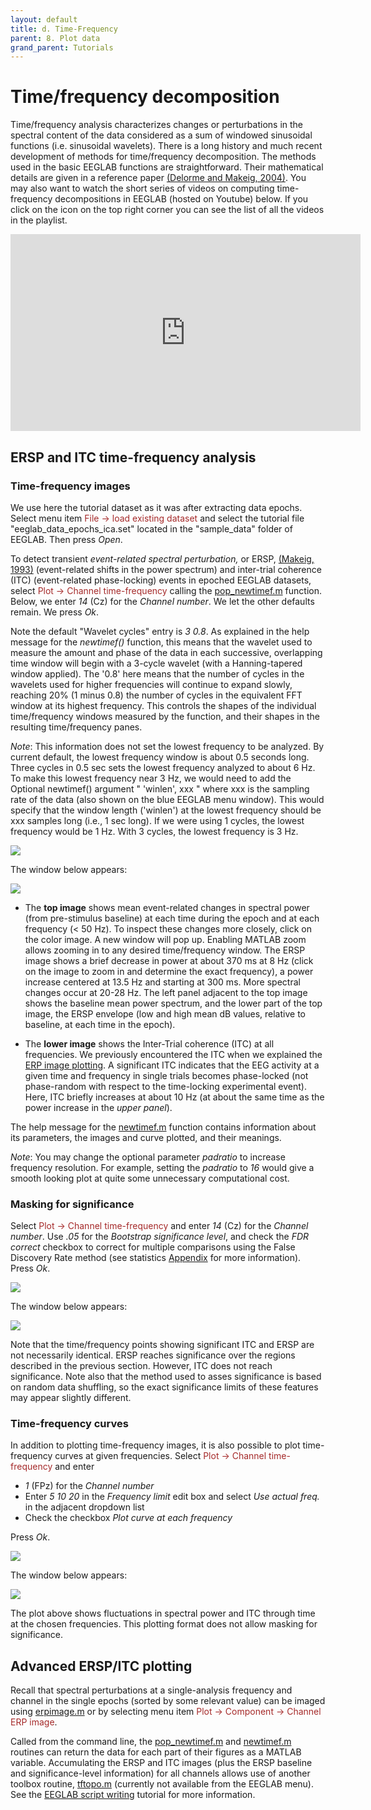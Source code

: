 ```yaml
---
layout: default
title: d. Time-Frequency
parent: 8. Plot data
grand_parent: Tutorials
---
```


Time/frequency decomposition
=================================

Time/frequency analysis characterizes changes or perturbations in the
spectral content of the data considered as a sum of windowed sinusoidal
functions (i.e. sinusoidal wavelets). There is a long history and much
recent development of methods for time/frequency decomposition. 
The methods used in the basic EEGLAB functions are straightforward. Their
mathematical details are given in a reference paper [(Delorme and
Makeig, 2004)](http://sccn.ucsd.edu/eeglab/download/eeglab_jnm03.pdf).
You may also want to watch the short series of videos on computing time-frequency decompositions in EEGLAB (hosted on Youtube) below. If you click on the icon on the top right corner you can see the list of all the videos in the playlist.

<center><iframe width="560" height="315" src="https://www.youtube.com/embed/videoseries?list=PLXc9qfVbMMN2TAoLHVW5NvNmJtwiHurzw" frameborder="0" allow="autoplay; encrypted-media" allowfullscreen></iframe></center>

ERSP and ITC time-frequency analysis
------------------------------

### Time-frequency images
We use here the tutorial dataset as it was after extracting data epochs. Select menu item <span style="color: brown">File → load existing dataset</span> and select the tutorial file "eeglab_data_epochs_ica.set" located in the "sample_data" folder of EEGLAB. Then press *Open*.

To detect transient *event-related spectral perturbation,* or ERSP,
[(Makeig, 1993)](http://sccn.ucsd.edu/~scott/ersp93.html)
(event-related shifts in the power spectrum) and inter-trial coherence
(ITC) (event-related phase-locking) events in epoched EEGLAB datasets,
select <span style="color: brown">Plot → Channel time-frequency</span> calling the [pop_newtimef.m](http://sccn.ucsd.edu/eeglab/locatefile.php?file=pop_newtimef.m) function. Below, we
enter *14* (Cz) for the *Channel number*. We let the other defaults remain. We press *Ok*.

Note the default "Wavelet cycles" entry is *3 0.8*.
As explained in the help message for the *newtimef()* function, this means
that the wavelet used to measure the amount and phase of the data in
each successive, overlapping time window will begin with a 3-cycle
wavelet (with a Hanning-tapered window applied). The '0.8' here means
that the number of cycles in the wavelets used for higher frequencies
will continue to expand slowly, reaching 20% (1 minus 0.8) the number of
cycles in the equivalent FFT window at its highest frequency. This
controls the shapes of the individual time/frequency windows measured
by the function, and their shapes in the resulting time/frequency
panes. 

*Note*: This information does not set the lowest frequency to be
analyzed. By current default, the lowest frequency window is about 0.5
seconds long. Three cycles in 0.5 sec sets the lowest frequency
analyzed to about 6 Hz. To make this lowest frequency near 3 Hz, we
would need to add the Optional newtimef() argument " 'winlen',
xxx " where xxx is the sampling rate of the data (also
shown on the blue EEGLAB menu window). This would specify that the
window length ('winlen') at the lowest frequency should be xxx samples
long (i.e., 1 sec long). If we were using 1 cycles, the lowest frequency
would be 1 Hz. With 3 cycles, the lowest frequency is 3 Hz.

![](/assets/images/newtimef1.png)

The window below appears:
 
 ![](/assets/images/newtimefplot1.png)

 - The **top image** shows
mean event-related changes in spectral power (from pre-stimulus
baseline) at each time during the epoch and at each frequency (\< 50
Hz). To inspect these changes more closely, click on the color image.
A new window will pop up. Enabling MATLAB zoom allows zooming in to
any desired time/frequency window. The ERSP image shows a brief decrease in power at about 370 ms at 8 Hz (click on the
image to zoom in and determine the exact frequency), a power increase
centered at 13.5 Hz and starting at 300 ms. More spectral changes
occur at 20-28 Hz. The left panel adjacent to the top image shows the baseline mean power spectrum, and the
lower part of the top image, the ERSP envelope (low and high mean dB
values, relative to baseline, at each time in the epoch).

- The **lower image** shows  the Inter-Trial coherence (ITC) at all
frequencies. We previously encountered the ITC when we explained the 
[ERP image plotting](tutorials/08_Plot_data/Plotting_ERP_images.html). A significant ITC indicates
that the EEG activity at a given time and frequency in single trials
becomes phase-locked (not phase-random with respect to the
time-locking experimental event). Here, ITC
briefly increases at about 10 Hz (at about the same time as the power increase
in the *upper panel*). 

The help message for the 
[newtimef.m](http://sccn.ucsd.edu/eeglab/locatefile.php?file=newtimef.m)
 function contains information about its parameters, the images
and curve plotted, and their meanings.

*Note*: You may change the optional parameter *padratio* to increase frequency resolution. For example, setting the *padratio* to *16* would give a smooth looking plot at quite some unnecessary computational cost. 

### Masking for significance

Select <span style="color: brown">Plot → Channel time-frequency</span> and 
enter *14* (Cz) for the *Channel number*. Use *.05* for the *Bootstrap
significance level*, and check the *FDR correct* checkbox to correct for multiple
comparisons using the False Discovery Rate method (see statistics [Appendix](/tutorials/ConceptsGuide/statistics_theory.html) for more information). Press *Ok*.

![](/assets/images/newtimef2.png)

The window below appears:
 
 ![](/assets/images/newtimefplot2.png)

 Note that the
time/frequency points showing significant ITC and ERSP are not
necessarily identical. ERSP reaches significance over the regions described in the previous section. However, ITC does not reach significance. Note also that the method used to asses significance is
based on random data shuffling, so the exact significance limits of
these features may appear slightly different.

### Time-frequency curves

In addition to plotting time-frequency images, it is also possible to plot
time-frequency curves at given frequencies. Select <span style="color: brown">Plot → Channel time-frequency</span> and 
enter 
- *1* (FPz) for the *Channel number*
- Enter *5 10 20* in the *Frequency limit* edit box and select *Use actual freq.* in the adjacent dropdown list
- Check the checkbox *Plot curve at each frequency*

Press *Ok*.

![](/assets/images/newtimef3.png)

The window below appears:
 
 ![](/assets/images/newtimefplot3.png)

 The plot above shows fluctuations in spectral power and ITC through time at the chosen frequencies. This plotting format does not allow masking for significance.

Advanced ERSP/ITC plotting
---------------------
Recall that spectral perturbations at a single-analysis frequency and
channel in the single epochs (sorted by some relevant
value) can be imaged using [erpimage.m](http://sccn.ucsd.edu/eeglab/locatefile.php?file=erpimage.m) or by selecting menu item <span style="color: brown">Plot → Component → Channel ERP image</span>.

Called from the command line, 
the [pop_newtimef.m](http://sccn.ucsd.edu/eeglab/locatefile.php?file=pop_newtimef.m) and [newtimef.m](http://sccn.ucsd.edu/eeglab/locatefile.php?file=newtimef.m) routines can return the data for each part of their figures as a MATLAB variable. Accumulating the
ERSP and ITC images (plus the ERSP baseline and significance-level
information) for all channels allows use of
another toolbox routine, [tftopo.m](http://sccn.ucsd.edu/eeglab/locatefile.php?file=tftopo.m) (currently not available from the EEGLAB menu). See the [EEGLAB script writing](/tutorials/11_Scripting/) tutorial for more information.



